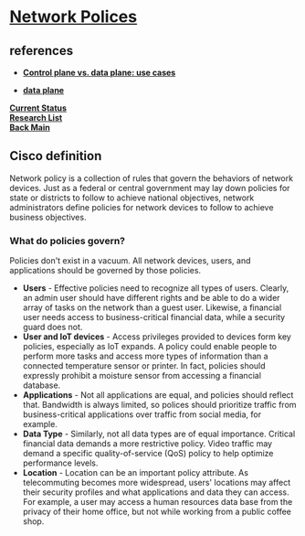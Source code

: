 # **[Network Polices](https://www.splunk.com/en_us/blog/learn/control-plane-vs-data-plane.html#:~:text=and%20cloud%20computing.-,Software%2Ddefined%20networking%20(SDN),inputs%20from%20the%20control%20plane.)**

## references

- **[Control plane vs. data plane: use cases](https://www.splunk.com/en_us/blog/learn/control-plane-vs-data-plane.html#:~:text=and%20cloud%20computing.-,Software%2Ddefined%20networking%20(SDN),inputs%20from%20the%20control%20plane.)**

- **[data plane](https://www.techtarget.com/searchnetworking/definition/data-plane-DP#:~:text=The%20stoplights%20at%20the%20intersection,where%20packets%20will%20be%20transported.)**

**[Current Status](../../../../../development/status/weekly/current_status.md)**\
**[Research List](../../../../../research/research_list.md)**\
**[Back Main](../../../../../README.md)**

## Cisco definition

Network policy is a collection of rules that govern the behaviors of network devices. Just as a federal or central government may lay down policies for state or districts to follow to achieve national objectives, network administrators define policies for network devices to follow to achieve business objectives.

### What do policies govern?

Policies don't exist in a vacuum. All network devices, users, and applications should be governed by those policies.

- **Users** - Effective policies need to recognize all types of users. Clearly, an admin user should have different rights and be able to do a wider array of tasks on the network than a guest user. Likewise, a financial user needs access to business-critical financial data, while a security guard does not.
- **User and IoT devices** - Access privileges provided to devices form key policies, especially as IoT expands. A policy could enable people to perform more tasks and access more types of information than a connected temperature sensor or printer. In fact, policies should expressly prohibit a moisture sensor from accessing a financial database.
- **Applications** - Not all applications are equal, and policies should reflect that. Bandwidth is always limited, so polices should prioritize traffic from business-critical applications over traffic from social media, for example.
- **Data Type** - Similarly, not all data types are of equal importance. Critical financial data demands a more restrictive policy. Video traffic may demand a specific quality-of-service (QoS) policy to help optimize performance levels.
- **Location** - Location can be an important policy attribute. As telecommuting becomes more widespread, users' locations may affect their security profiles and what applications and data they can access. For example, a user may access a human resources data base from the privacy of their home office, but not while working from a public coffee shop.
